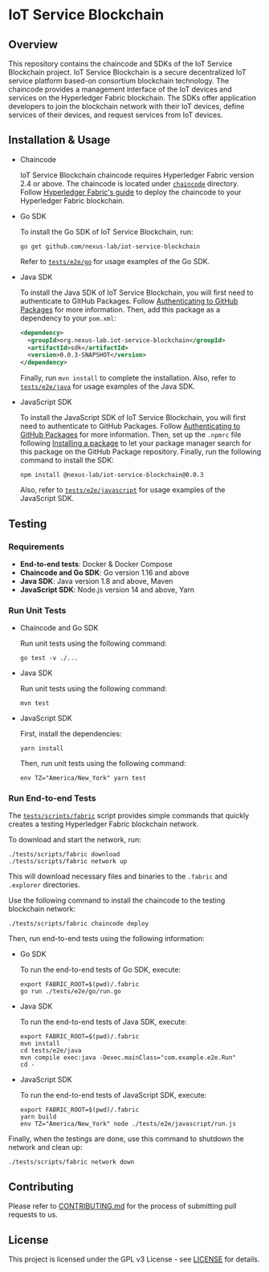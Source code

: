 # IoT Service Blockchain

## Overview

This repository contains the chaincode and SDKs of the IoT Service Blockchain project.
IoT Service Blockchain is a secure decentralized IoT service platform based-on consortium blockchain
technology.
The chaincode provides a management interface of the IoT devices and services on the Hyperledger
Fabric blockchain.
The SDKs offer application developers to join the blockchain network with their IoT devices,
define services of their devices, and request services from IoT devices.

## Installation & Usage

- Chaincode

  IoT Service Blockchain chaincode requires Hyperledger Fabric version 2.4 or above.
  The chaincode is located under [`chaincode`](chaincode) directory.
  Follow [Hyperledger Fabric's guide](https://hyperledger-fabric.readthedocs.io/en/release-2.4/deploy_chaincode.html)
  to deploy the chaincode to your Hyperledger Fabric blockchain.

- Go SDK

  To install the Go SDK of IoT Service Blockchain, run:

  ```shell
  go get github.com/nexus-lab/iot-service-blockchain
  ```

  Refer to [`tests/e2e/go`](tests/e2e/go) for usage examples of the Go SDK.

- Java SDK

  To install the Java SDK of IoT Service Blockchain, you will first need to authenticate
  to GitHub Packages.
  Follow [Authenticating to GitHub Packages](https://docs.github.com/en/packages/working-with-a-github-packages-registry/working-with-the-npm-registry#authenticating-to-github-packages)
  for more information.
  Then, add this package as a dependency to your `pom.xml`:

  ```xml
  <dependency>
    <groupId>org.nexus-lab.iot-service-blockchain</groupId>
    <artifactId>sdk</artifactId>
    <version>0.0.3-SNAPSHOT</version>
  </dependency>
  ```

  Finally, run `mvn install` to complete the installation.
  Also, refer to [`tests/e2e/java`](tests/e2e/java) for usage examples of the Java SDK.

- JavaScript SDK

  To install the JavaScript SDK of IoT Service Blockchain, you will first need to authenticate
  to GitHub Packages.
  Follow [Authenticating to GitHub Packages](https://docs.github.com/en/packages/working-with-a-github-packages-registry/working-with-the-npm-registry#authenticating-to-github-packages)
  for more information.
  Then, set up the `.npmrc` file following [Installing a package](https://docs.github.com/en/packages/working-with-a-github-packages-registry/working-with-the-npm-registry#installing-a-package)
  to let your package manager search for this package on the GitHub Package repository.
  Finally, run the following command to install the SDK:

  ```shell
  npm install @nexus-lab/iot-service-blockchain@0.0.3
  ```

  Also, refer to [`tests/e2e/javascript`](tests/e2e/javascript) for usage examples of the
  JavaScript SDK.

## Testing

### Requirements

- **End-to-end tests**: Docker & Docker Compose
- **Chaincode and Go SDK**: Go version 1.16 and above
- **Java SDK**: Java version 1.8 and above, Maven
- **JavaScript SDK**: Node.js version 14 and above, Yarn

### Run Unit Tests

- Chaincode and Go SDK

  Run unit tests using the following command:

  ```shell
  go test -v ./...
  ```

- Java SDK

  Run unit tests using the following command:

  ```shell
  mvn test
  ```

- JavaScript SDK

  First, install the dependencies:

  ```shell
  yarn install
  ```

  Then, run unit tests using the following command:

  ```shell
  env TZ="America/New_York" yarn test
  ```

### Run End-to-end Tests

The [`tests/scripts/fabric`](tests/scripts/fabric) script provides simple commands that quickly
creates a testing Hyperledger Fabric blockchain network.

To download and start the network, run:

```shell
./tests/scripts/fabric download
./tests/scripts/fabric network up
```

This will download necessary files and binaries to the `.fabric` and `.explorer` directories.

Use the following command to install the chaincode to the testing blockchain network:

```shell
./tests/scripts/fabric chaincode deploy
```

Then, run end-to-end tests using the following information:

- Go SDK

  To run the end-to-end tests of Go SDK, execute:

  ```shell
  export FABRIC_ROOT=$(pwd)/.fabric
  go run ./tests/e2e/go/run.go
  ```

- Java SDK

  To run the end-to-end tests of Java SDK, execute:

  ```shell
  export FABRIC_ROOT=$(pwd)/.fabric
  mvn install
  cd tests/e2e/java
  mvn compile exec:java -Dexec.mainClass="com.example.e2e.Run"
  cd -
  ```

- JavaScript SDK

  To run the end-to-end tests of JavaScript SDK, execute:

  ```shell
  export FABRIC_ROOT=$(pwd)/.fabric
  yarn build
  env TZ="America/New_York" node ./tests/e2e/javascript/run.js
  ```

Finally, when the testings are done, use this command to shutdown the network and clean up:

```shell
./tests/scripts/fabric network down
```

## Contributing

Please refer to [CONTRIBUTING.md](CONTRIBUTING.md) for the process of submitting pull requests to
us.

## License

This project is licensed under the GPL v3 License - see [LICENSE](LICENSE) for details.
